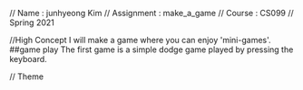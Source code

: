 // Name       : junhyeong Kim
// Assignment : make_a_game
// Course     : CS099
// Spring 2021

//High Concept
I will make a game where you can enjoy 'mini-games'.
##game play
The first game is a simple dodge game played by pressing the keyboard.

// Theme
